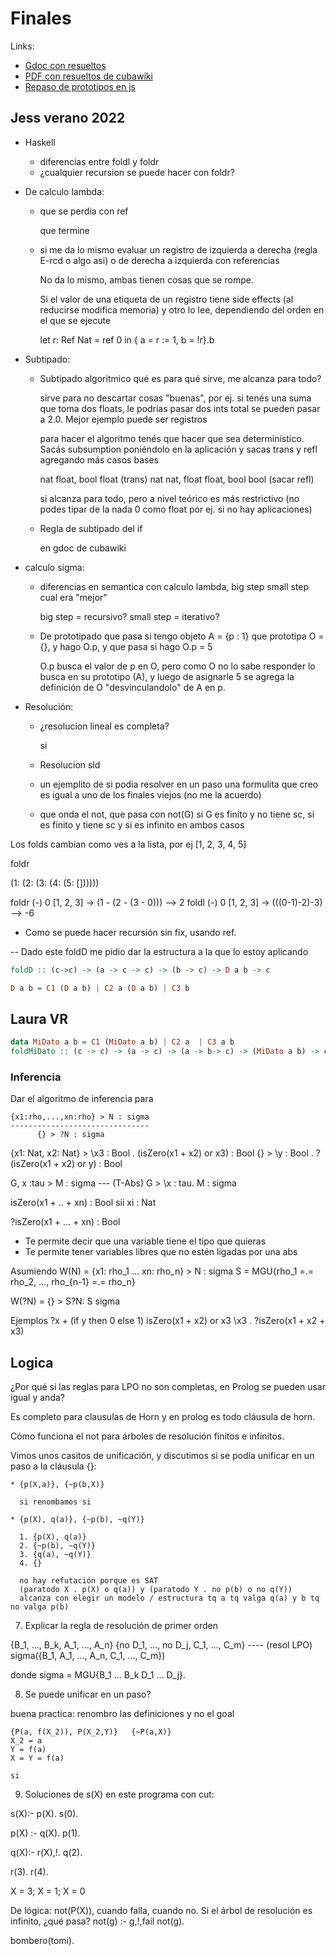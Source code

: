 # Finales

Links:

- [Gdoc con resueltos](https://docs.google.com/document/d/1o5P-UkgM4Eq9K6ESD9aSqnzXsrl9NAYivCugw4qGgME/edit#)
- [PDF con resueltos de cubawiki](https://www.cubawiki.com.ar/images/8/87/Plp-final-orales.pdf)
- [Repaso de prototipos en js](https://www.youtube.com/watch?v=DQ40dC4Z8i4&ab_channel=ParadigmasdeLenguajesdeProgramaci%C3%B3n)

## Jess verano 2022

- Haskell
  - diferencias entre foldl y foldr
  - ¿cualquier recursion se puede hacer con foldr?
- De calculo lambda:
  - que se perdia con ref

    que termine

  - si me da lo mismo evaluar un registro de izquierda a derecha (regla E-rcd o
    algo asi) o de derecha a izquierda con referencias

    No da lo mismo, ambas tienen cosas que se rompe.

    Si el valor de una etiqueta de un registro tiene side effects (al reducirse
    modifica memoria) y otro lo lee, dependiendo del orden en el que se ejecute

    let r: Ref Nat = ref 0 in
      { a = r := 1, b = !r}.b

- Subtipado:
  - Subtipado algoritmico qué es para qué sirve, me alcanza para todo?

    sirve para no descartar cosas "buenas", por ej. si tenés una suma que toma
    dos floats, le podrías pasar dos ints total se pueden pasar a 2.0. Mejor
    ejemplo puede ser registros

    para hacer el algoritmo tenés que hacer que sea determinístico. Sacás
    subsumption poniéndolo en la aplicación y sacas trans y refl agregando más
    casos bases

    nat float, bool float (trans)
    nat nat, float float, bool bool (sacar refl)

    si alcanza para todo, pero a nivel teórico es más restrictivo (no podes
    tipar de la nada 0 como float por ej. si no hay aplicaciones)

  - Regla de subtipado del if

    en gdoc de cubawiki

- calculo sigma:
  - diferencias en semantica con calculo lambda, big step small step cual era "mejor"

    big step = recursivo?
    small step = iterativo?

  - De prototipado que pasa si tengo objeto A = {p : 1}  que prototipa O = {}, y hago O.p, y que pasa si hago O.p = 5

    O.p busca el valor de p en O, pero como O no lo sabe responder lo busca en
    su prototipo (A), y luego de asignarle 5 se agrega la definición de O
    "desvinculandolo" de A en p.

- Resolución:
  - ¿resolucion lineal es completa?

    si

  - Resolucion sld
  - un ejemplito de si podia resolver en un paso una formulita que creo es igual a uno de los finales viejos (no me la acuerdo)
  - que onda el not, que pasa con not(G) si G es finito y no tiene sc, si es finito y tiene sc y si es infinito en ambos casos

Los folds cambian como ves a la lista, por ej [1, 2, 3, 4, 5]

foldr

  (1: (2: (3: (4: (5: [])))))

foldr (-) 0 [1, 2, 3] -> (1 - (2 - (3 - 0))) --> 2
foldl (-) 0 [1, 2, 3] -> (((0-1)-2)-3) --> -6

- Como se puede hacer recursión sin fix, usando ref.


-- Dado este foldD me pidio dar la estructura a la que lo estoy aplicando

```haskell
foldD :: (c->c) -> (a -> c -> c) -> (b -> c) -> D a b -> c

D a b = C1 (D a b) | C2 a (D a b) | C3 b
```

## Laura VR

```haskell
data MiDato a b = C1 (MiDato a b) | C2 a  | C3 a b
foldMiDato :: (c -> c) -> (a -> c) -> (a -> b-> c) -> (MiDato a b) -> c 
```

### Inferencia

Dar el algoritmo de inferencia para

```text
{x1:rho,...,xn:rho} > N : sigma   
-------------------------------
      {} > ?N : sigma
```

{x1: Nat, x2: Nat} > \x3 : Bool . (isZero(x1 + x2) or x3) : Bool
{} > \y : Bool . ?(isZero(x1 + x2) or y) : Bool


G, x :tau > M : sigma
--- (T-Abs)
G > \x : tau. M : sigma

isZero(x1 + .. + xn) : Bool sii xi : Nat

?isZero(x1 + ... + xn) : Bool

- Te permite decir que una variable tiene el tipo que quieras
- Te permite tener variables libres que no estén ligadas por una abs

Asumiendo
W(N) = {x1: rho_1 ... xn: rho_n} > N : sigma
S = MGU{rho_1 =.= rho_2, ..., rho_{n-1} =.= rho_n}

W(?N) = {} > S?N: S sigma

Ejemplos
?x + (if y then 0 else 1)
isZero(x1 + x2) or x3
\x3 . ?isZero(x1 + x2 + x3)

## Logica

¿Por qué si las reglas para LPO no son completas, en Prolog se pueden usar igual y anda?

Es completo para clausulas de Horn y en prolog es todo cláusula de horn.

Cómo funciona el not para árboles de resolución finitos e infinitos.

Vimos unos casitos de unificación, y discutimos si se podía unificar en un paso
a la cláusula {}:

```
* {p(X,a)}, {~p(b,X)}

  si renombamos si

* {p(X), q(a)}, {~p(b), ~q(Y)}

  1. {p(X), q(a)}
  2. {~p(b), ~q(Y)}
  3. {q(a), ~q(Y)}
  4. {}

  no hay refutación porque es SAT
  (paratodo X . p(X) o q(a)) y (paratodo Y . no p(b) o no q(Y))
  alcanza con elegir un modelo / estructura tq a tq valga q(a) y b tq no valga p(b)
```

7. Explicar la regla de resolución de primer orden

{B_1, ..., B_k, A_1, ..., A_n}  {no D_1, ..., no D_j, C_1, ..., C_m}
---- (resol LPO)
sigma({B_1, A_1, ..., A_n, C_1, ..., C_m})

donde sigma = MGU{B_1 ... B_k D_1 ... D_j}.

8. Se puede unificar en un paso?

buena practica: renombro las definiciones y no el goal
```
{P(a, f(X_2)), P(X_2,Y)}   {~P(a,X)}
X_2 = a
Y = f(a)
X = Y = f(a)

si
```

9. Soluciones de s(X) en este programa con cut:

s(X):- p(X).
s(0).

p(X) :- q(X).
p(1).

q(X):- r(X),!.
q(2).

r(3).
r(4).

X = 3; X = 1; X = 0

De lógica: not(P(X)), cuando falla, cuando no. Si el árbol de resolución es infinito, ¿qué pasa?
  not(g)  :- g,!,fail
  not(g). 

bombero(tomi).


